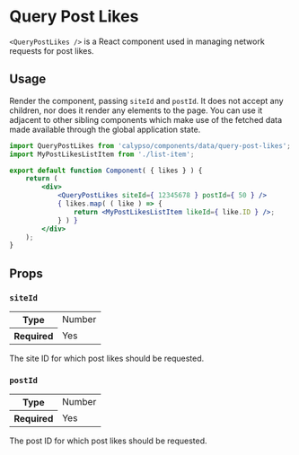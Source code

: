# Query Post Likes

`<QueryPostLikes />` is a React component used in managing network requests for post likes.

## Usage

Render the component, passing `siteId` and `postId`. It does not accept any children, nor does it render any elements to the page. You can use it adjacent to other sibling components which make use of the fetched data made available through the global application state.

```jsx
import QueryPostLikes from 'calypso/components/data/query-post-likes';
import MyPostLikesListItem from './list-item';

export default function Component( { likes } ) {
	return (
		<div>
			<QueryPostLikes siteId={ 12345678 } postId={ 50 } />
			{ likes.map( ( like ) => {
				return <MyPostLikesListItem likeId={ like.ID } />;
			} ) }
		</div>
	);
}
```

## Props

### `siteId`

<table>
	<tr><th>Type</th><td>Number</td></tr>
	<tr><th>Required</th><td>Yes</td></tr>
</table>

The site ID for which post likes should be requested.

### `postId`

<table>
	<tr><th>Type</th><td>Number</td></tr>
	<tr><th>Required</th><td>Yes</td></tr>
</table>

The post ID for which post likes should be requested.
